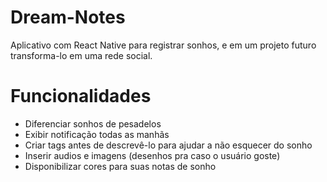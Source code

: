 # Dream-Notes
Aplicativo com React Native para registrar sonhos, e em um projeto futuro transforma-lo em uma rede social.
# Funcionalidades
<ul>
  <li>Diferenciar sonhos de pesadelos </li>
  <li>Exibir notificação todas as manhãs </li>
  <li>Criar tags antes de descrevê-lo para ajudar a não esquecer do sonho </li>
  <li>Inserir audios e imagens (desenhos pra caso o usuário goste) </li>
  <li>Disponibilizar cores para suas notas de sonho</li>
</ul>
